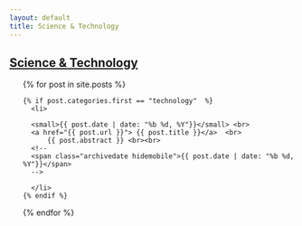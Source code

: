 ```yaml
---
layout: default
title: Science & Technology 
---
```

## [Science & Technology]({{page.url}})

<div class="postcontent archive">
  <ul class="archive">
  {% for post in site.posts %}
    
    {% if post.categories.first == "technology"  %}
      <li>
      
      <small>{{ post.date | date: "%b %d, %Y"}}</small> <br>
      <a href="{{ post.url }}"> {{ post.title }}</a>  <br>   
          {{ post.abstract }} <br><br>
      <!--
      <span class="archivedate hidemobile">{{ post.date | date: "%b %d, %Y"}}</span>
      -->
      
      </li>
    {% endif %}
  {% endfor %}
  </ul>
</div>